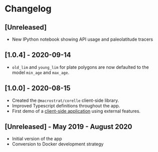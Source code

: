 # Changelog

## [Unreleased]

- New IPython notebook showing API usage and paleolatitude tracers

## [1.0.4] - 2020-09-14

- `old_lim` and `young_lim` for plate polygons are now defaulted to the model
  `min_age` and `max_age`.

## [1.0.0] - 2020-08-15

- Created the `@macrostrat/corelle` client-side library.
- Improved Typescript definitions throughout the app.
- First demo of a [client-side application](https://davenquinn.com/viz/corelle-demo-pbdb/)
  using external features.

## [Unreleased] - May 2019 - August 2020

- Initial version of the app
- Conversion to Docker development strategy
